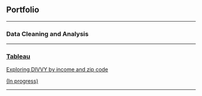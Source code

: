 ## Portfolio

---

### Data Cleaning and Analysis
<p><a href="https://github.com/dlhaar/NYC-SAT/blob/main/NYC-SAT.ipynb" target="_blank>Examining NYC's SAT Scores</a></p>
<img src="images/NYC-thumbnail.png?raw=true"/>

---

### Tableau
Exploring DIVVY by income and zip code
<p><a href="https://public.tableau.com/views/divvy-income/Sheet2?:language=en&:display_count=y&publish=yes&:origin=viz_share_link" target="_blank">(In progress)</a></p>

---
